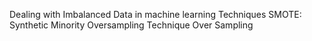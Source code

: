 Dealing with Imbalanced Data in machine learning Techniques 
SMOTE: Synthetic Minority Oversampling Technique
Over Sampling
